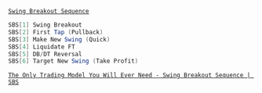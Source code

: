 [`Swing Breakout Sequence`](https://x.com/StoicTA/status/1799087025033023840)
```c#
SBS[1] Swing Breakout 
SBS[2] First Tap (Pullback)
SBS[3] Make New Swing (Quick)
SBS[4] Liquidate FT
SBS[5] DB/DT Reversal
SBS[6] Target New Swing (Take Profit)
```



[`The Only Trading Model You Will Ever Need - Swing Breakout Sequence | SBS`](https://www.youtube.com/watch?v=aN33qDbqa9s)
